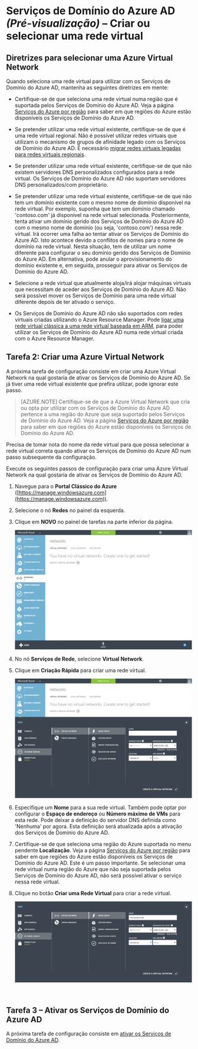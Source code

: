 <properties
    pageTitle="Serviços de Domínio do Azure AD: Criar ou selecionar uma rede virtual | Microsoft Azure"
    description="Introdução aos Serviços de Domínio do Azure Active Directory (pré-visualização)"
    services="active-directory-ds"
    documentationCenter=""
    authors="mahesh-unnikrishnan"
    manager="stevenpo"
    editor="curtand"/>

<tags
    ms.service="active-directory-ds"
    ms.workload="identity"
    ms.tgt_pltfrm="na"
    ms.devlang="na"
    ms.topic="get-started-article"
    ms.date="07/06/2016"
    ms.author="maheshu"/>

# Serviços de Domínio do Azure AD *(Pré-visualização)* – Criar ou selecionar uma rede virtual

## Diretrizes para selecionar uma Azure Virtual Network
Quando seleciona uma rede virtual para utilizar com os Serviços de Domínio do Azure AD, mantenha as seguintes diretrizes em mente:

- Certifique-se de que seleciona uma rede virtual numa região que é suportada pelos Serviços de Domínio do Azure AD. Veja a página [Serviços do Azure por região](https://azure.microsoft.com/regions/#services/) para saber em que regiões do Azure estão disponíveis os Serviços de Domínio do Azure AD.

- Se pretender utilizar uma rede virtual existente, certifique-se de que é uma rede virtual regional. Não é possível utilizar redes virtuais que utilizam o mecanismo de grupos de afinidade legado com os Serviços de Domínio do Azure AD. É necessário [migrar redes virtuais legadas para redes virtuais regionais](../virtual-network/virtual-networks-migrate-to-regional-vnet.md).

- Se pretender utilizar uma rede virtual existente, certifique-se de que não existem servidores DNS personalizados configurados para a rede virtual. Os Serviços de Domínio do Azure AD não suportam servidores DNS personalizados/com proprietário.

- Se pretender utilizar uma rede virtual existente, certifique-se de que não tem um domínio existente com o mesmo nome de domínio disponível na rede virtual. Por exemplo, suponha que tem um domínio chamado 'contoso.com' já disponível na rede virtual selecionada. Posteriormente, tenta ativar um domínio gerido dos Serviços de Domínio do Azure AD com o mesmo nome de domínio (ou seja, 'contoso.com') nessa rede virtual. Irá ocorrer uma falha ao tentar ativar os Serviços de Domínio do Azure AD. Isto acontece devido a conflitos de nomes para o nome de domínio na rede virtual. Nesta situação, tem de utilizar um nome diferente para configurar o seu domínio gerido dos Serviços de Domínio do Azure AD. Em alternativa, pode anular o aprovisionamento do domínio existente e, em seguida, prosseguir para ativar os Serviços de Domínio do Azure AD.

- Selecione a rede virtual que atualmente aloja/irá alojar máquinas virtuais que necessitam de aceder aos Serviços de Domínio do Azure AD. Não será possível mover os Serviços de Domínio para uma rede virtual diferente depois de ter ativado o serviço.

- Os Serviços de Domínio do Azure AD não são suportados com redes virtuais criadas utilizando o Azure Resource Manager. Pode [ligar uma rede virtual clássica a uma rede virtual baseada em ARM](../vpn-gateway/virtual-networks-configure-vnet-to-vnet-connection.md), para poder utilizar os Serviços de Domínio do Azure AD numa rede virtual criada com o Azure Resource Manager.


## Tarefa 2: Criar uma Azure Virtual Network
A próxima tarefa de configuração consiste em criar uma Azure Virtual Network na qual gostaria de ativar os Serviços de Domínio do Azure AD. Se já tiver uma rede virtual existente que prefira utilizar, pode ignorar este passo.

> [AZURE.NOTE] Certifique-se de que a Azure Virtual Network que cria ou opta por utilizar com os Serviços de Domínio do Azure AD pertence a uma região do Azure que seja suportado pelos Serviços de Domínio do Azure AD. Veja a página [Serviços do Azure por região](https://azure.microsoft.com/regions/#services/) para saber em que regiões do Azure estão disponíveis os Serviços de Domínio do Azure AD.

Precisa de tomar nota do nome da rede virtual para que possa selecionar a rede virtual correta quando ativar os Serviços de Domínio do Azure AD num passo subsequente da configuração.

Execute os seguintes passos de configuração para criar uma Azure Virtual Network na qual gostaria de ativar os Serviços de Domínio do Azure AD.

1. Navegue para o **Portal Clássico do Azure** ([https://manage.windowsazure.com](https://manage.windowsazure.com)).

2. Selecione o nó **Redes** no painel da esquerda.

3. Clique em **NOVO** no painel de tarefas na parte inferior da página.

    ![Nó de redes virtuais](./media/active-directory-domain-services-getting-started/virtual-networks.png)

4. No nó **Serviços de Rede**, selecione **Virtual Network**.

5. Clique em **Criação Rápida** para criar uma rede virtual.

    ![Rede virtual – criação rápida](./media/active-directory-domain-services-getting-started/virtual-network-quickcreate.png)

6. Especifique um **Nome** para a sua rede virtual. Também pode optar por configurar o **Espaço de endereço** ou **Número máximo de VMs** para esta rede. Pode deixar a definição do servidor DNS definida como 'Nenhuma' por agora. Esta definição será atualizada após a ativação dos Serviços de Domínio do Azure AD.

7. Certifique-se de que seleciona uma região do Azure suportada no menu pendente **Localização**. Veja a página [Serviços do Azure por região](https://azure.microsoft.com/regions/#services/) para saber em que regiões do Azure estão disponíveis os Serviços de Domínio do Azure AD. Este é um passo importante. Se selecionar uma rede virtual numa região do Azure que não seja suportada pelos Serviços de Domínio do Azure AD, não será possível ativar o serviço nessa rede virtual.

8. Clique no botão **Criar uma Rede Virtual** para criar a rede virtual.

    ![Crie uma rede virtual para os Serviços de Domínio do Azure AD.](./media/active-directory-domain-services-getting-started/create-vnet.png)

<br>

## Tarefa 3 – Ativar os Serviços de Domínio do Azure AD
A próxima tarefa de configuração consiste em [ativar os Serviços de Domínio do Azure AD](active-directory-ds-getting-started-enableaadds.md).



<!--HONumber=Aug16_HO1-->



